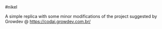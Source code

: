 #nikel

A simple replica with some minor modifications of the project suggested by Growdev @ https://codai.growdev.com.br/


